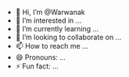 - 👋 Hi, I’m @Warwanak
- 👀 I’m interested in ...
- 🌱 I’m currently learning ...
- 💞️ I’m looking to collaborate on ...
- 📫 How to reach me ...
- 😄 Pronouns: ...
- ⚡ Fun fact: ...

<!---
Warwanak/Warwanak is a ✨ special ✨ repository because its `README.md` (this file) appears on your GitHub profile.
You can click the Preview link to take a look at your changes.
--->
